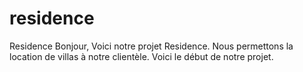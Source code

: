# residence
Residence
Bonjour, Voici notre projet Residence.
Nous permettons la location de villas à notre clientèle.
Voici le début de notre projet.

